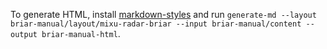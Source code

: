 To generate HTML, install [markdown-styles](https://github.com/mixu/markdown-styles) and run `generate-md --layout briar-manual/layout/mixu-radar-briar --input briar-manual/content --output briar-manual-html`.